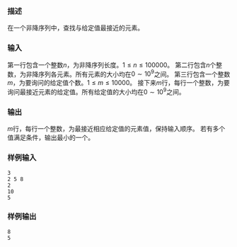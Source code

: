 ### 描述
在一个非降序列中，查找与给定值最接近的元素。
### 输入
第一行包含一个整数$n$，为非降序列长度。$1 \leq n \leq 100000$。
第二行包含$n$个整数，为非降序列各元素。所有元素的大小均在$0 \sim 10^9$之间。
第三行包含一个整数$m$，为要询问的给定值个数。$1 \leq m \leq 10000$。
接下来$m$行，每行一个整数，为要询问最接近元素的给定值。所有给定值的大小均在$0 \sim 10^9$之间。
### 输出
$m$行，每行一个整数，为最接近相应给定值的元素值，保持输入顺序。
若有多个值满足条件，输出最小的一个。
### 样例输入
```
3
2 5 8
2
10
5
```
### 样例输出
```
8
5
```